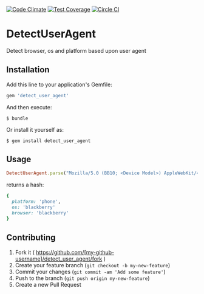 [![Code Climate](https://codeclimate.com/github/Hermanverschooten/detect_user_agent/badges/gpa.svg)](https://codeclimate.com/github/Hermanverschooten/detect_user_agent) [![Test Coverage](https://codeclimate.com/github/Hermanverschooten/detect_user_agent/badges/coverage.svg)](https://codeclimate.com/github/Hermanverschooten/detect_user_agent) [![Circle CI](https://circleci.com/gh/Hermanverschooten/detect_user_agent.png?style=badge)](https://circleci.com/gh/Hermanverschooten/detect_user_agent)

# DetectUserAgent

Detect browser, os and platform based upon user agent

## Installation

Add this line to your application's Gemfile:

```ruby
gem 'detect_user_agent'
```

And then execute:

    $ bundle

Or install it yourself as:

    $ gem install detect_user_agent

## Usage

```ruby
DetectUserAgent.parse("Mozilla/5.0 (BB10; <Device Model>) AppleWebKit/<WebKit Version> (KHTML, like Gecko) Version/<BB Version #> Mobile Safari/<WebKit Version>")
```
returns a hash:
```ruby
{
  platform: 'phone',
  os: 'blackberry'
  browser: 'blackberry'
}
```

## Contributing

1. Fork it ( https://github.com/[my-github-username]/detect_user_agent/fork )
2. Create your feature branch (`git checkout -b my-new-feature`)
3. Commit your changes (`git commit -am 'Add some feature'`)
4. Push to the branch (`git push origin my-new-feature`)
5. Create a new Pull Request
